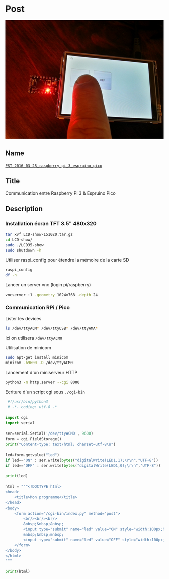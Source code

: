 # Post
![](viewme.jpg)

## Name
[`PST-2016-03-28_raspberry_pi_3_espruino_pico`]()

## Title
Communication entre Raspberry Pi 3 & Espruino Pico

## Description

### Installation écran TFT 3.5" 480x320

~~~~sh
tar xvf LCD-show-151020.tar.gz
cd LCD-show/
sudo ./LCD35-show
sudo shutdown -h
~~~~

Utiliser raspi_config pour étendre la mémoire de la carte SD

~~~~sh
raspi_config
df -h
~~~~

Lancer un server vnc (login pi/raspberry)

~~~~sh
vncserver :1 -geometry 1024x768 -depth 24
~~~~

### Communication RPi / Pico

Lister les devices

~~~~sh
ls /dev/ttyACM* /dev/ttyUSB* /dev/ttyAMA*
~~~~

Ici on utilisera `/dev/ttyACM0`

Utilisation de minicom

~~~~sh
sudo apt-get install minicom
minicom -b9600 -D /dev/ttyACM0
~~~~

Lancement d'un miniserveur HTTP

~~~~sh
python3 -m http.server --cgi 8000
~~~~

Ecriture d'un script cgi sous `./cgi-bin`

~~~~python
 #!/usr/bin/python3
 # -*- coding: utf-8 -*

import cgi
import serial

ser=serial.Serial('/dev/ttyACM0', 9600)
form = cgi.FieldStorage()
print("Content-type: text/html; charset=utf-8\n")

led=form.getvalue("led")
if led=="ON" : ser.write(bytes("digitalWrite(LED1,1);\r\n","UTF-8"))
if led=="OFF" : ser.write(bytes("digitalWrite(LED1,0);\r\n","UTF-8"))

print(led)

html = """<!DOCTYPE html>
<head>
    <title>Mon programme</title>
</head>
<body>
    <form action="/cgi-bin/index.py" method="post">
        <br/><br/><br/>
        &nbsp;&nbsp;&nbsp;
        <input type="submit" name="led" value="ON" style="width:100px;height:100px;">
        &nbsp;&nbsp;&nbsp;
        <input type="submit" name="led" value="OFF" style="width:100px;height:100px;">
    </form>
</body>
</html>
"""

print(html)
~~~~

